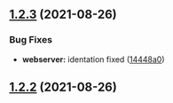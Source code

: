 ## [1.2.3](https://github.com/AlbertoFemenias/pilot-semantic-release/compare/v1.2.2...v1.2.3) (2021-08-26)


### Bug Fixes

* **webserver:** identation fixed ([14448a0](https://github.com/AlbertoFemenias/pilot-semantic-release/commit/14448a0f4a0ccefa4860bff1740ce4505b7755b3))

## [1.2.2](https://github.com/AlbertoFemenias/pilot-semantic-release/compare/v1.2.1...v1.2.2) (2021-08-26)

